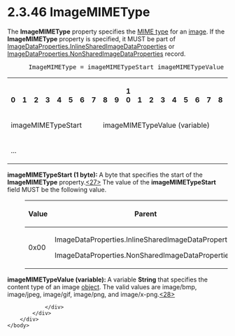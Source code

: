 <html dir="LTR" xmlns:mshelp="http://msdn.microsoft.com/mshelp" xmlns:ddue="http://ddue.schemas.microsoft.com/authoring/2003/5" xmlns:xlink="http://www.w3.org/1999/xlink" xmlns:tool="http://www.microsoft.com/tooltip">
    <head>
        <meta http-equiv="Content-Type" content="text/html; CHARSET=utf-8"></meta>
        <meta name="save" content="history"></meta>
        <title>2.3.46 ImageMIMEType</title>
        <xml>
            <mshelp:toctitle title="2.3.46 ImageMIMEType"></mshelp:toctitle>
            <mshelp:rltitle title="[MS-RPL]: ImageMIMEType"></mshelp:rltitle>
            <mshelp:keyword index="A" term="c10ed93b-62d4-4900-9fd8-81ab35ada357"></mshelp:keyword>
            <mshelp:attr name="DCSext.ContentType" value="open specification"></mshelp:attr>
            <mshelp:attr name="AssetID" value="c10ed93b-62d4-4900-9fd8-81ab35ada357"></mshelp:attr>
            <mshelp:attr name="TopicType" value="kbRef"></mshelp:attr>
            <mshelp:attr name="DCSext.Title" value="[MS-RPL]: ImageMIMEType" />
        </xml>
    </head>
    <body>
        <div id="header">
            <h1 class="heading">2.3.46 ImageMIMEType</h1>
        </div>
        <div id="mainSection">
            <div id="mainBody">
                <div id="allHistory" class="saveHistory"></div>
                <div id="sectionSection0" class="section" name="collapseableSection">
                    

<p>The <b>ImageMIMEType</b> property specifies the <a href="75ae48f7-746b-4b41-919c-6699fa28b3ef.html#gt_8a06dbed-3a9b-42c0-a719-d769f2eb605b">MIME type</a> for an <a href="75ae48f7-746b-4b41-919c-6699fa28b3ef.html#gt_d6b55d1e-aea6-4b7e-a23d-c0de845e0b50">image</a>. If the <b>ImageMIMEType</b>
property is specified, it MUST be part of <a href="1b93acb6-ccb8-494f-abe9-797e9d3ab199.html">ImageDataProperties.InlineSharedImageDataProperties</a>
or <a href="cd824380-615e-4259-9193-320c0992eb47.html">ImageDataProperties.NonSharedImageDataProperties</a>
record.            </p>

<dl>
<dd>
<div><pre> ImageMIMEType = imageMIMETypeStart imageMIMETypeValue
</pre></div>
</dd></dl>

<table>
 <tr>
  <th><p><br>0</p></th>
  <th><p><br>1</p></th>
  <th><p><br>2</p></th>
  <th><p><br>3</p></th>
  <th><p><br>4</p></th>
  <th><p><br>5</p></th>
  <th><p><br>6</p></th>
  <th><p><br>7</p></th>
  <th><p><br>8</p></th>
  <th><p><br>9</p></th>
  <th><p>1<br>0</p></th>
  <th><p><br>1</p></th>
  <th><p><br>2</p></th>
  <th><p><br>3</p></th>
  <th><p><br>4</p></th>
  <th><p><br>5</p></th>
  <th><p><br>6</p></th>
  <th><p><br>7</p></th>
  <th><p><br>8</p></th>
  <th><p><br>9</p></th>
  <th><p>2<br>0</p></th>
  <th><p><br>1</p></th>
  <th><p><br>2</p></th>
  <th><p><br>3</p></th>
  <th><p><br>4</p></th>
  <th><p><br>5</p></th>
  <th><p><br>6</p></th>
  <th><p><br>7</p></th>
  <th><p><br>8</p></th>
  <th><p><br>9</p></th>
  <th><p>3<br>0</p></th>
  <th><p><br>1</p></th>
 </tr>
 <tr>
  <td colspan="8">
  <p>imageMIMETypeStart</p>
  </td>
  <td colspan="24">
  <p>imageMIMETypeValue
  (variable)</p>
  </td>
 </tr>
 <tr>
  <td colspan="32">
  <p>...</p>
  </td>
 </tr>
</table>

<p><b>imageMIMETypeStart (1 byte): </b>A byte that
specifies the start of the <b>ImageMIMEType</b> property.<a id="Appendix_A_Target_27"></a><a href="1d022514-2a2f-41df-b2f8-36f19e474fa5.html#Appendix_A_27" aria-label="Product behavior note 27">&lt;27&gt;</a> The value of the <b>imageMIMETypeStart</b>
field MUST be the following value.</p>

<dl>
<dd>
<table>
 <thead>
  <tr>
   <th>
   <p>Value</p>
   </th>
   <th>
   <p>Parent</p>
   </th>
  </tr>
 </thead>
 <tr>
  <td>
  <p>0x00</p>
  </td>
  <td>
  <p>ImageDataProperties.InlineSharedImageDataProperties</p>
  <p>ImageDataProperties.NonSharedImageDataProperties</p>
  </td>
 </tr>
</table>
</dd></dl>

<p><b>imageMIMETypeValue (variable): </b>A variable <b>String</b>
that specifies the content type of an image <a href="75ae48f7-746b-4b41-919c-6699fa28b3ef.html#gt_8bb43a65-7a8c-4585-a7ed-23044772f8ca">object</a>. The valid values
are image/bmp, image/jpeg, image/gif, image/png, and image/x-png.<a id="Appendix_A_Target_28"></a><a href="1d022514-2a2f-41df-b2f8-36f19e474fa5.html#Appendix_A_28" aria-label="Product behavior note 28">&lt;28&gt;</a></p>


                </div>
            </div>
        </div>
    </body>
</html>